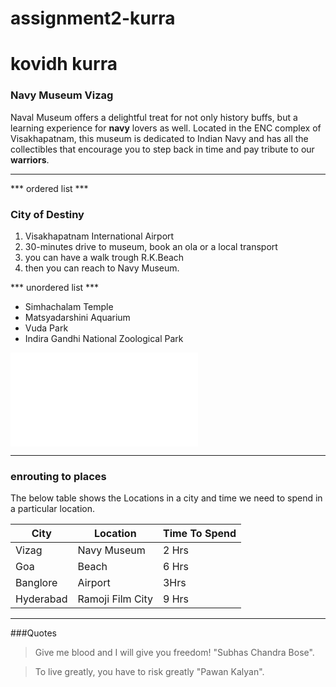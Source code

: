 # assignment2-kurra
# kovidh kurra
### Navy Museum Vizag ###
Naval Museum offers a delightful treat for not only history buffs, but a learning experience for **navy** lovers as well. Located in the ENC complex of Visakhapatnam, this museum is dedicated to Indian Navy and has all the collectibles that encourage you to step back in time and pay tribute to our **warriors**.
***

*** ordered list ***
### City of Destiny 
1. Visakhapatnam International Airport
2. 30-minutes drive to museum, book an ola or a local transport
3. you can have a walk trough R.K.Beach
4. then you can reach to Navy Museum.

*** unordered list ***
* Simhachalam Temple
* Matsyadarshini Aquarium
* Vuda Park
* Indira Gandhi National Zoological Park

![AboutMe.md](AboutMe.md)

***

### enrouting to places
The below table shows the Locations in a city and time we need to spend in a particular location.

|City |  Location | Time To Spend |
|    --- |       --- |          --- |
|Vizag|  Navy Museum|  2 Hrs |
Goa| Beach|6 Hrs|
|Banglore|   Airport|    3Hrs|
Hyderabad| Ramoji Film City| 9 Hrs|

***

###Quotes

> Give me blood and I will give you freedom! "Subhas Chandra Bose".

> To live greatly, you have to risk greatly "Pawan Kalyan".

